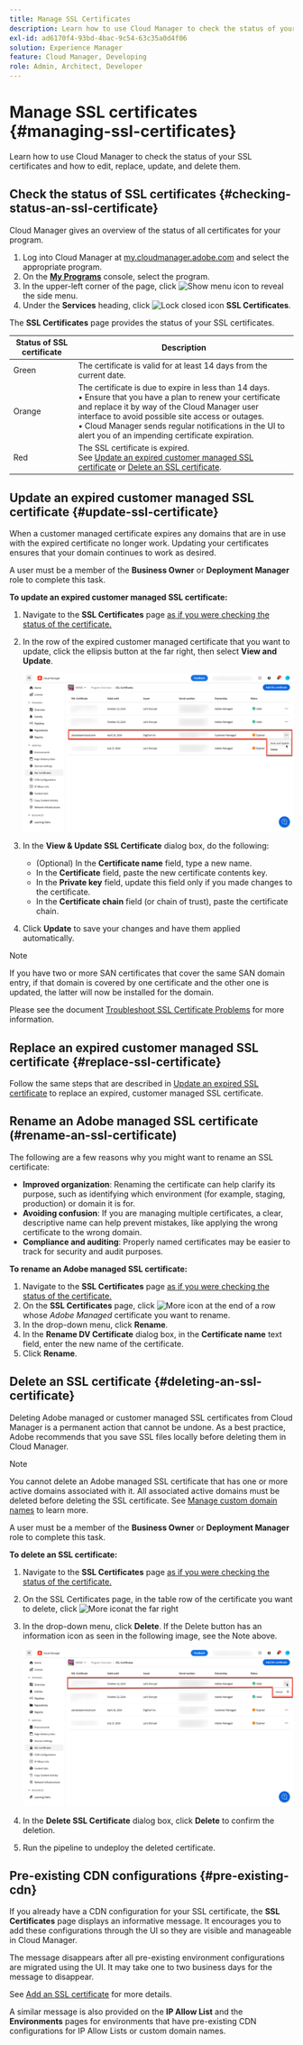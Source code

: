 ```yaml
---
title: Manage SSL Certificates
description: Learn how to use Cloud Manager to check the status of your SSL certificates and how to edit, replace, update, and delete them.
exl-id: ad6170f4-93bd-4bac-9c54-63c35a0d4f06
solution: Experience Manager
feature: Cloud Manager, Developing
role: Admin, Architect, Developer
---
```


# Manage SSL certificates {#managing-ssl-certificates}

Learn how to use Cloud Manager to check the status of your SSL certificates and how to edit, replace, update, and delete them.

## Check the status of SSL certificates {#checking-status-an-ssl-certificate}

Cloud Manager gives an overview of the status of all certificates for your program.

1. Log into Cloud Manager at [my.cloudmanager.adobe.com](https://my.cloudmanager.adobe.com/) and select the appropriate program.
1. On the **[My Programs](/help/implementing/cloud-manager/navigation.md#my-programs)** console, select the program.
1. In the upper-left corner of the page, click ![Show menu icon](https://spectrum.adobe.com/static/icons/workflow_18/Smock_ShowMenu_18_N.svg) to reveal the side menu. 
1. Under the **Services** heading, click ![Lock closed icon](https://spectrum.adobe.com/static/icons/workflow_18/Smock_LockClosed_18_N.svg) **SSL Certificates**. 

The **SSL Certificates** page provides the status of your SSL certificates.

| Status of SSL certificate | Description |
| --- | --- |
| Green  | The certificate is valid for at least 14 days from the current date.  |
| Orange  | The certificate is due to expire in less than 14 days.<br>&bull; Ensure that you have a plan to renew your certificate and replace it by way of the Cloud Manager user interface to avoid possible site access or outages.<br>&bull; Cloud Manager sends regular notifications in the UI to alert you of an impending certificate expiration. |
| Red | The SSL certificate is expired.<br>See [Update an expired customer managed SSL certificate](#update-ssl-certificate) or [Delete an SSL certificate](#deleting-an-ssl-certificate). |

## Update an expired customer managed SSL certificate {#update-ssl-certificate}

When a customer managed certificate expires any domains that are in use with the expired certificate no longer work. Updating your certificates ensures that your domain continues to work as desired.

A user must be a member of the **Business Owner** or **Deployment Manager** role to complete this task.

**To update an expired customer managed SSL certificate:**

1. Navigate to the **SSL Certificates** page [as if you were checking the status of the certificate.](#checking-status-an-ssl-certificate)
1. In the row of the expired customer managed certificate that you want to update, click the ellipsis button at the far right, then select **View and Update**.

   ![Update an expired customer managed SSL certification](/help/implementing/cloud-manager/assets/ssl/ssl-cert-update.png)

1. In the **View & Update SSL Certificate** dialog box, do the following:

    * (Optional) In the **Certificate name** field, type a new name. 
    * In the **Certificate** field, paste the new certificate contents key.
    * In the **Private key** field, update this field only if you made changes to the certificate.
    * In the **Certificate chain** field (or chain of trust), paste the certificate chain.

1. Click **Update** to save your changes and have them applied automatically.

>[!NOTE]
>
>If you have two or more SAN certificates that cover the same SAN domain entry, if that domain is covered by one certificate and the other one is updated, the latter will now be installed for the domain.
>
>Please see the document [Troubleshoot SSL Certificate Problems](/help/implementing/cloud-manager/managing-ssl-certifications/troubleshoot-ssl-cert.md#wrong-san-cert) for more information.

## Replace an expired customer managed SSL certificate {#replace-ssl-certificate}

Follow the same steps that are described in [Update an expired SSL certificate](#update-ssl-certificate) to replace an expired, customer managed SSL certificate.

## Rename an Adobe managed SSL certificate (#rename-an-ssl-certificate)

The following are a few reasons why you might want to rename an SSL certificate:

* **Improved organization**: Renaming the certificate can help clarify its purpose, such as identifying which environment (for example, staging, production) or domain it is for.
* **Avoiding confusion**: If you are managing multiple certificates, a clear, descriptive name can help prevent mistakes, like applying the wrong certificate to the wrong domain.
* **Compliance and auditing**: Properly named certificates may be easier to track for security and audit purposes.

**To rename an Adobe managed SSL certificate:**

1. Navigate to the **SSL Certificates** page [as if you were checking the status of the certificate.](#checking-status-an-ssl-certificate)
1. On the **SSL Certificates** page, click ![More icon](https://spectrum.adobe.com/static/icons/workflow_18/Smock_More_18_N.svg) at the end of a row whose *Adobe Managed* certificate you want to rename. 
1. In the drop-down menu, click **Rename**.
1. In the **Rename DV Certificate** dialog box, in the **Certificate name** text field, enter the new name of the certificate.
1. Click **Rename**.

## Delete an SSL certificate {#deleting-an-ssl-certificate}

Deleting Adobe managed or customer managed SSL certificates from Cloud Manager is a permanent action that cannot be undone. As a best practice, Adobe recommends that you save SSL files locally before deleting them in Cloud Manager.

>[!NOTE]
>
>You cannot delete an Adobe managed SSL certificate that has one or more active domains associated with it. All associated active domains must be deleted before deleting the SSL certificate. See [Manage custom domain names](/help/implementing/cloud-manager/custom-domain-names/managing-custom-domain-names.md) to learn more.

A user must be a member of the **Business Owner** or **Deployment Manager** role to complete this task.

**To delete an SSL certificate:**

1. Navigate to the **SSL Certificates** page [as if you were checking the status of the certificate.](#checking-status-an-ssl-certificate)
1. On the SSL Certificates page, in the table row of the certificate you want to delete, click ![More icon](https://spectrum.adobe.com/static/icons/workflow_18/Smock_More_18_N.svg)at the far right
1. In the drop-down menu, click **Delete**.
   If the Delete button has an information icon as seen in the following image, see the Note above.

   ![Delete button with Information icon](/help/implementing/cloud-manager/assets/ssl/ssl-cert-delete-infoicon.png)

1. In the **Delete SSL Certificate** dialog box, click **Delete** to confirm the deletion.
1. Run the pipeline to undeploy the deleted certificate.

## Pre-existing CDN configurations {#pre-existing-cdn}

If you already have a CDN configuration for your SSL certificate, the **SSL Certificates** page displays an informative message. It encourages you to add these configurations through the UI so they are visible and manageable in Cloud Manager.

The message disappears after all pre-existing environment configurations are migrated using the UI. It may take one to two business days for the message to disappear.

See [Add an SSL certificate](/help/implementing/cloud-manager/managing-ssl-certifications/add-ssl-certificate.md) for more details.

A similar message is also provided on the **IP Allow List** and the **Environments** pages for environments that have pre-existing CDN configurations for IP Allow Lists or custom domain names.
